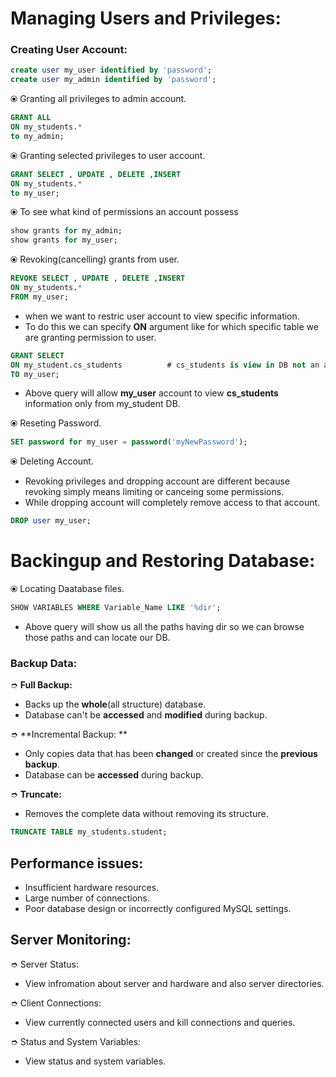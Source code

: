 # Managing Users and Privileges: 

### Creating User Account:
```SQL
create user my_user identified by 'password';
create user my_admin identified by 'password';
```
⦿ Granting all privileges to admin account.   
``` SQL
GRANT ALL
ON my_students.*
to my_admin;
```
⦿ Granting selected privileges to user account.   
``` SQL
GRANT SELECT , UPDATE , DELETE ,INSERT
ON my_students.*
to my_user;
```

⦿ To see what kind of permissions an account possess
``` SQL
show grants for my_admin;
show grants for my_user;
```
⦿ Revoking(cancelling) grants from user.  
``` SQL
REVOKE SELECT , UPDATE , DELETE ,INSERT
ON my_students.*
FROM my_user;
```
- when we want to restric user account to view specific information.  
- To do this we can specify **ON** argument like for which specific table we are granting permission to user.  
```SQL
GRANT SELECT
ON my_student.cs_students          # cs_students is view in DB not an actual table.
TO my_user;
```
- Above query will allow **my_user** account to view **cs_students** information only from my_student DB.  

⦿ Reseting Password.  
```SQL
SET password for my_user = password('myNewPassword');
```
⦿ Deleting  Account.  
- Revoking privileges and dropping account are different because revoking simply means limiting or canceing some permissions.  
- While dropping account will completely remove access to that account. 
```SQL
DROP user my_user;
```

# Backingup and Restoring Database:

⦿ Locating Daatabase files.  
```SQL
SHOW VARIABLES WHERE Variable_Name LIKE '%dir';
```
- Above query will show us all the paths having dir so we can browse those paths and can locate our DB.  

### Backup Data:
➮ **Full Backup:** 

- Backs up the **whole**(all structure) database.    
- Database can't be **accessed** and **modified** during backup.   

➮ **Incremental Backup:
**
- Only copies data that has been **changed** or created since the **previous backup**.  
- Database can be **accessed** during backup.  

➮ **Truncate:**
- Removes the complete data without removing its structure.  
```SQL
TRUNCATE TABLE my_students.student;
```
## Performance issues:

- Insufficient hardware resources.  
- Large number of connections.   
- Poor database design or incorrectly configured MySQL settings.  
## Server Monitoring: 

➮ Server Status:
- View infromation about server and hardware and also server directories.  

➮ Client Connections:
- View currently connected users and kill connections and queries.  

➮ Status and System Variables:
- View status and system variables.  


